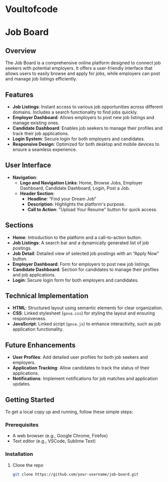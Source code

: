 # Voultofcode
# Job Board

## Overview
The Job Board is a comprehensive online platform designed to connect job seekers with potential employers. It offers a user-friendly interface that allows users to easily browse and apply for jobs, while employers can post and manage job listings efficiently.

## Features
- **Job Listings**: Instant access to various job opportunities across different domains. Includes a search functionality to find jobs quickly.
- **Employer Dashboard**: Allows employers to post new job listings and manage existing ones.
- **Candidate Dashboard**: Enables job seekers to manage their profiles and track their job applications.
- **Login System**: Secure login for both employers and candidates.
- **Responsive Design**: Optimized for both desktop and mobile devices to ensure a seamless experience.

## User Interface
- **Navigation**: 
  - **Logo and Navigation Links**: Home, Browse Jobs, Employer Dashboard, Candidate Dashboard, Login, Post a Job.
  - **Header Section**: 
    - **Headline**: “Find your Dream Job”
    - **Description**: Highlights the platform's purpose.
    - **Call to Action**: "Upload Your Resume" button for quick access.

## Sections
- **Home**: Introduction to the platform and a call-to-action button.
- **Job Listings**: A search bar and a dynamically generated list of job postings.
- **Job Detail**: Detailed view of selected job postings with an “Apply Now” button.
- **Employer Dashboard**: Form for employers to post new job listings.
- **Candidate Dashboard**: Section for candidates to manage their profiles and job applications.
- **Login**: Secure login form for both employers and candidates.

## Technical Implementation
- **HTML**: Structured layout using semantic elements for clear organization.
- **CSS**: Linked stylesheet (`gova.css`) for styling the layout and ensuring responsiveness.
- **JavaScript**: Linked script (`gova.js`) to enhance interactivity, such as job application functionality.

## Future Enhancements
- **User Profiles**: Add detailed user profiles for both job seekers and employers.
- **Application Tracking**: Allow candidates to track the status of their applications.
- **Notifications**: Implement notifications for job matches and application updates.

## Getting Started
To get a local copy up and running, follow these simple steps:

### Prerequisites
- A web browser (e.g., Google Chrome, Firefox)
- Text editor (e.g., VSCode, Sublime Text)

### Installation
1. Clone the repo
   ```sh
   git clone https://github.com/your-username/job-board.git
